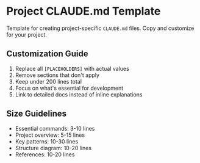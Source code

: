 # Project CLAUDE.md Template

Template for creating project-specific `CLAUDE.md` files. Copy and customize for your project.

<template>

# CLAUDE.md

Project context for [PROJECT NAME]. This file helps Claude Code understand project-specific patterns and workflows.

## Essential Commands

- `[BUILD_COMMAND]`: Build the project
- `[TEST_COMMAND]`: Run tests
- `[LINT_COMMAND]`: Run linting/formatting
- `[DEV_COMMAND]`: Start development server

## Project Overview

**Purpose**: [Brief description of what this project does]
**Tech Stack**: [Primary languages and frameworks]
**Architecture**: [High-level architecture pattern]

## Key Patterns

### Code Organization

- [Pattern 1]: [Brief description]
- [Pattern 2]: [Brief description]

### Testing Strategy

- Unit tests: [Test framework and location]
- Integration tests: [Approach and tools]
- E2E tests: [If applicable]

### Development Workflow

1. [Step 1]
2. [Step 2]
3. [Step 3]

## Project Structure

```
[PROJECT_ROOT]/
├── src/ # [Description]
├── tests/ # [Description]
├── docs/ # [Description]
└── ...
```

## Active Specs

Load these based on what you're working on:

- **General**: `.claude/specs/coding-standards.md`
- **[LANGUAGE]**: `.claude/specs/[LANGUAGE]-standards.md`
- **API**: `.claude/specs/api-design.md` (if applicable)
- **Testing**: `.claude/specs/testing-strategy.md`

## Detailed Documentation

- **Architecture**: `docs/architecture.md`
- **API Reference**: `docs/api/README.md`
- **Deployment**: `docs/deployment.md`

## Quick Reference

### Common Tasks

- **Add new feature**: [Brief steps or link to guide]
- **Debug issue**: [Debugging approach]
- **Deploy**: [Deployment process]

### Important Notes

- [Any special considerations]
- [Environment-specific details]
- [Known gotchas]

</template>

## Customization Guide

1. Replace all `[PLACEHOLDERS]` with actual values
2. Remove sections that don't apply
3. Keep under 200 lines total
4. Focus on what's essential for development
5. Link to detailed docs instead of inline explanations

## Size Guidelines

- Essential commands: 3-10 lines
- Project overview: 5-15 lines
- Key patterns: 10-30 lines
- Structure diagram: 10-20 lines
- References: 10-20 lines
